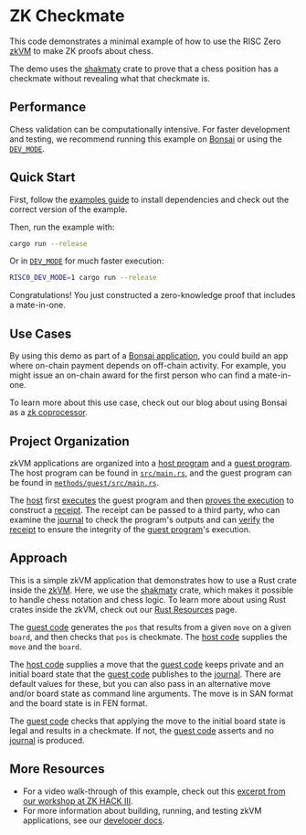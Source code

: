 # ZK Checkmate

This code demonstrates a minimal example of how to use the RISC Zero [zkVM] to make ZK proofs about chess.

The demo uses the [shakmaty] crate to prove that a chess position has a checkmate without revealing what that checkmate is.

## Performance

Chess validation can be computationally intensive. For faster development and testing, we recommend running this example on [Bonsai] or using the [`DEV_MODE`][DEV_MODE].

## Quick Start

First, follow the [examples guide] to install dependencies and check out the correct version of the example.

Then, run the example with:

```bash
cargo run --release
```

Or in [`DEV_MODE`][DEV_MODE] for much faster execution:

```bash
RISC0_DEV_MODE=1 cargo run --release
```

Congratulations! You just constructed a zero-knowledge proof that includes a mate-in-one.

## Use Cases

By using this demo as part of a [Bonsai application], you could build an app where on-chain payment depends on off-chain activity.
For example, you might issue an on-chain award for the first person who can find a mate-in-one.

To learn more about this use case, check out our blog about using Bonsai as a [zk coprocessor].

## Project Organization

zkVM applications are organized into a [host program] and a [guest program].
The host program can be found in [`src/main.rs`][host code], and the guest program can be found in [`methods/guest/src/main.rs`][guest code].

The [host] first [executes] the guest program and then [proves the execution] to construct a [receipt].
The receipt can be passed to a third party, who can examine the [journal] to check the program's outputs and can [verify] the [receipt] to ensure the integrity of the [guest program]'s execution.

## Approach

This is a simple zkVM application that demonstrates how to use a Rust crate inside the [zkVM].
Here, we use the [shakmaty] crate, which makes it possible to handle chess notation and chess logic.
To learn more about using Rust crates inside the zkVM, check out our [Rust Resources] page.

The [guest code] generates the `pos` that results from a given `move` on a given `board`, and then checks that `pos` is checkmate.
The [host code] supplies the `move` and the `board`.

The [host code] supplies a move that the [guest code] keeps private and an initial board state that the [guest code] publishes to the [journal]. There are default values for these, but you can also pass in an alternative move and/or board state as command line arguments. The move is in SAN format and the board state is in FEN format.

The [guest code] checks that applying the move to the initial board state is legal and results in a checkmate. If not, the [guest code] asserts and no [journal] is produced.

## More Resources

- For a video walk-through of this example, check out this [excerpt from our workshop at ZK HACK III].
- For more information about building, running, and testing zkVM applications, see our [developer docs].

[Bonsai application]: https://dev.bonsai.xyz
[Bonsai]: https://dev.bonsai.xyz/apply
[DEV_MODE]: https://dev.risczero.com/api/generating-proofs/dev-mode
[developer docs]: https://dev.risczero.com
[examples guide]: https://dev.risczero.com/api/zkvm/examples/#running-the-examples
[excerpt from our workshop at ZK HACK III]: https://www.youtube.com/watch?v=vxqxRiTXGBI&list=PLcPzhUaCxlCgig7ofeARMPwQ8vbuD6hC5&index=9
[executes]: https://dev.risczero.com/terminology#execute
[guest code]: methods/guest/src/main.rs
[guest program]: https://dev.risczero.com/terminology#guest-program
[host]: https://dev.risczero.com/terminology#host
[host code]: src/main.rs
[host program]: https://dev.risczero.com/terminology#host-program
[journal]: https://dev.risczero.com/terminology#journal
[proves the execution]: https://dev.risczero.com/terminology#prove
[receipt]: https://dev.risczero.com/terminology#receipt
[Rust Resources]: https://dev.risczero.com/api/zkvm/rust-resources
[shakmaty]: https://docs.rs/shakmaty/latest/shakmaty/
[verify]: https://dev.risczero.com/terminology#verify
[zk coprocessor]: https://www.risczero.com/blog/a-guide-to-zk-coprocessors-for-scalability
[zkVM]: https://dev.risczero.com/zkvm
